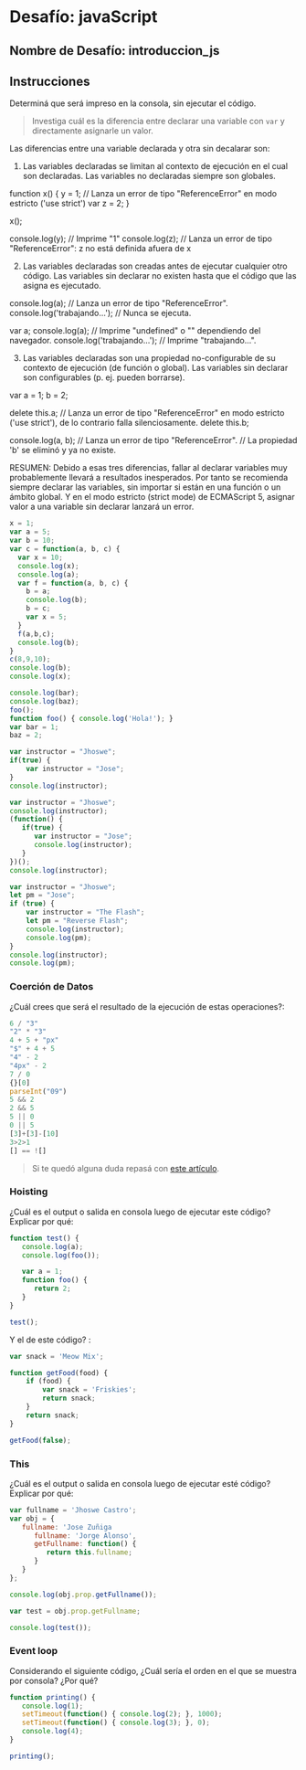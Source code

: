 # Desafío: javaScript

## Nombre de Desafío: introduccion_js

## Instrucciones

Determiná que será impreso en la consola, sin ejecutar el código.

> Investiga cuál es la diferencia entre declarar una variable con `var` y directamente asignarle un valor.

Las diferencias entre una variable declarada y otra sin decalarar son:

1. Las variables declaradas se limitan al contexto de ejecución en el cual son declaradas. Las variables no declaradas siempre son globales.

function x() {
  y = 1;   // Lanza un error de tipo "ReferenceError" en modo estricto ('use strict')
  var z = 2;
}

x();

console.log(y); // Imprime "1" 
console.log(z); // Lanza un error de tipo "ReferenceError": z no está definida afuera de x

2. Las variables declaradas son creadas antes de ejecutar cualquier otro código. Las variables sin declarar no existen hasta que el código que las asigna es ejecutado.

console.log(a);                // Lanza un error de tipo "ReferenceError".
console.log('trabajando...'); // Nunca se ejecuta.

var a;
console.log(a);                // Imprime "undefined" o "" dependiendo del navegador.
console.log('trabajando...'); // Imprime "trabajando...".


3. Las variables declaradas son una propiedad no-configurable de su contexto de ejecución (de función o global). Las variables sin declarar son configurables (p. ej. pueden borrarse).

var a = 1;
b = 2;

delete this.a; // Lanza un error de tipo "ReferenceError" en modo estricto ('use strict'), de lo contrario falla silenciosamente.
delete this.b;

console.log(a, b); // Lanza un error de tipo "ReferenceError". 
// La propiedad 'b' se eliminó y ya no existe.

RESUMEN: Debido a esas tres diferencias, fallar al declarar variables muy probablemente llevará a resultados inesperados. Por tanto se recomienda siempre declarar las variables, sin importar si están en una función o un ámbito global. Y en el modo estricto (strict mode) de ECMAScript 5, asignar valor a una variable sin declarar lanzará un error.



```javascript
x = 1;
var a = 5;
var b = 10;
var c = function(a, b, c) {
  var x = 10;
  console.log(x);
  console.log(a);
  var f = function(a, b, c) {
    b = a;
    console.log(b);
    b = c;
    var x = 5;
  }
  f(a,b,c);
  console.log(b);
}
c(8,9,10);
console.log(b);
console.log(x);
```

```javascript
console.log(bar);
console.log(baz);
foo();
function foo() { console.log('Hola!'); }
var bar = 1;
baz = 2;
```

```javascript
var instructor = "Jhoswe";
if(true) {
    var instructor = "Jose";
}
console.log(instructor);
```

```javascript
var instructor = "Jhoswe";
console.log(instructor);
(function() {
   if(true) {
      var instructor = "Jose";
      console.log(instructor);
   }
})();
console.log(instructor);
```

```javascript
var instructor = "Jhoswe";
let pm = "Jose";
if (true) {
    var instructor = "The Flash";
    let pm = "Reverse Flash";
    console.log(instructor);
    console.log(pm);
}
console.log(instructor);
console.log(pm);
```
### Coerción de Datos

¿Cuál crees que será el resultado de la ejecución de estas operaciones?:

```javascript
6 / "3"
"2" * "3"
4 + 5 + "px"
"$" + 4 + 5
"4" - 2
"4px" - 2
7 / 0
{}[0]
parseInt("09")
5 && 2
2 && 5
5 || 0
0 || 5
[3]+[3]-[10]
3>2>1
[] == ![]
```

> Si te quedó alguna duda repasá con [este artículo](http://javascript.info/tutorial/object-conversion).


### Hoisting

¿Cuál es el output o salida en consola luego de ejecutar este código? Explicar por qué:

```javascript
function test() {
   console.log(a);
   console.log(foo());

   var a = 1;
   function foo() {
      return 2;
   }
}

test();
```

Y el de este código? :

```javascript
var snack = 'Meow Mix';

function getFood(food) {
    if (food) {
        var snack = 'Friskies';
        return snack;
    }
    return snack;
}

getFood(false);
```


### This

¿Cuál es el output o salida en consola luego de ejecutar esté código? Explicar por qué:

```javascript
var fullname = 'Jhoswe Castro';
var obj = {
   fullname: 'Jose Zuñiga
      fullname: 'Jorge Alonso',
      getFullname: function() {
         return this.fullname;
      }
   }
};

console.log(obj.prop.getFullname());

var test = obj.prop.getFullname;

console.log(test());
```

### Event loop

Considerando el siguiente código, ¿Cuál sería el orden en el que se muestra por consola? ¿Por qué?

```javascript
function printing() {
   console.log(1);
   setTimeout(function() { console.log(2); }, 1000);
   setTimeout(function() { console.log(3); }, 0);
   console.log(4);
}

printing();
```
